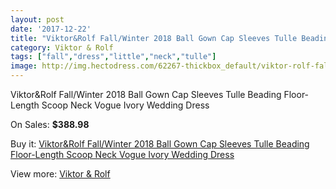 ```yaml
---
layout: post
date: '2017-12-22'
title: "Viktor&Rolf Fall/Winter 2018 Ball Gown Cap Sleeves Tulle Beading Floor-Length Scoop Neck Vogue Ivory Wedding Dress"
category: Viktor & Rolf
tags: ["fall","dress","little","neck","tulle"]
image: http://img.hectodress.com/62267-thickbox_default/viktor-rolf-fall-winter-2018-ball-gown-cap-sleeves-tulle-beading-floor-length-scoop-neck-vogue-ivory-wedding-dress.jpg
---
```

Viktor&Rolf Fall/Winter 2018 Ball Gown Cap Sleeves Tulle Beading Floor-Length Scoop Neck Vogue Ivory Wedding Dress

On Sales: **$388.98**
<a href="https://www.hectodress.com/viktor-rolf/20077-viktor-rolf-fall-winter-2018-ball-gown-cap-sleeves-tulle-beading-floor-length-scoop-neck-vogue-ivory-wedding-dress.html"><amp-img layout="responsive" width="600" height="600" src="//img.hectodress.com/62267-thickbox_default/viktor-rolf-fall-winter-2018-ball-gown-cap-sleeves-tulle-beading-floor-length-scoop-neck-vogue-ivory-wedding-dress.jpg" alt="Viktor&Rolf Fall/Winter 2018 Ball Gown Cap Sleeves Tulle Beading Floor-Length Scoop Neck Vogue Ivory Wedding Dress 0" /></a>
<a href="https://www.hectodress.com/viktor-rolf/20077-viktor-rolf-fall-winter-2018-ball-gown-cap-sleeves-tulle-beading-floor-length-scoop-neck-vogue-ivory-wedding-dress.html"><amp-img layout="responsive" width="600" height="600" src="//img.hectodress.com/62270-thickbox_default/viktor-rolf-fall-winter-2018-ball-gown-cap-sleeves-tulle-beading-floor-length-scoop-neck-vogue-ivory-wedding-dress.jpg" alt="Viktor&Rolf Fall/Winter 2018 Ball Gown Cap Sleeves Tulle Beading Floor-Length Scoop Neck Vogue Ivory Wedding Dress 1" /></a>
<a href="https://www.hectodress.com/viktor-rolf/20077-viktor-rolf-fall-winter-2018-ball-gown-cap-sleeves-tulle-beading-floor-length-scoop-neck-vogue-ivory-wedding-dress.html"><amp-img layout="responsive" width="600" height="600" src="//img.hectodress.com/62269-thickbox_default/viktor-rolf-fall-winter-2018-ball-gown-cap-sleeves-tulle-beading-floor-length-scoop-neck-vogue-ivory-wedding-dress.jpg" alt="Viktor&Rolf Fall/Winter 2018 Ball Gown Cap Sleeves Tulle Beading Floor-Length Scoop Neck Vogue Ivory Wedding Dress 2" /></a>
<a href="https://www.hectodress.com/viktor-rolf/20077-viktor-rolf-fall-winter-2018-ball-gown-cap-sleeves-tulle-beading-floor-length-scoop-neck-vogue-ivory-wedding-dress.html"><amp-img layout="responsive" width="600" height="600" src="//img.hectodress.com/62268-thickbox_default/viktor-rolf-fall-winter-2018-ball-gown-cap-sleeves-tulle-beading-floor-length-scoop-neck-vogue-ivory-wedding-dress.jpg" alt="Viktor&Rolf Fall/Winter 2018 Ball Gown Cap Sleeves Tulle Beading Floor-Length Scoop Neck Vogue Ivory Wedding Dress 3" /></a>

Buy it: [Viktor&Rolf Fall/Winter 2018 Ball Gown Cap Sleeves Tulle Beading Floor-Length Scoop Neck Vogue Ivory Wedding Dress](https://www.hectodress.com/viktor-rolf/20077-viktor-rolf-fall-winter-2018-ball-gown-cap-sleeves-tulle-beading-floor-length-scoop-neck-vogue-ivory-wedding-dress.html "Viktor&Rolf Fall/Winter 2018 Ball Gown Cap Sleeves Tulle Beading Floor-Length Scoop Neck Vogue Ivory Wedding Dress")

View more: [Viktor & Rolf](https://www.hectodress.com/333-viktor-rolf "Viktor & Rolf")